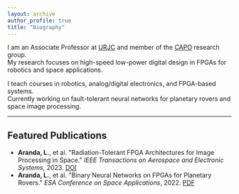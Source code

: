 ```yaml
---
layout: archive
author_profile: true
title: "Biography"
---
```


<div id="home"></div>

I am an Associate Professor at [URJC](https://gestion2.urjc.es/pdi/ver/luis.aranda) and member of the [CAPO](https://caporesearch.es/) research group.  
My research focuses on high-speed low-power digital design in FPGAs for robotics and space applications.

I teach courses in robotics, analog/digital electronics, and FPGA-based systems.  
Currently working on fault-tolerant neural networks for planetary rovers and space image processing.

---

<div id="publications"></div>

## Featured Publications

- **Aranda, L.**, et al. "Radiation-Tolerant FPGA Architectures for Image Processing in Space." *IEEE Transactions on Aerospace and Electronic Systems*, 2023. [DOI](https://doi.org/xxx)
- **Aranda, L.**, et al. "Binary Neural Networks on FPGAs for Planetary Rovers." *ESA Conference on Space Applications*, 2022. [PDF](link)

